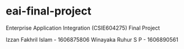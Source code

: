 # eai-final-project
Enterprise Application Integration (CSIE604275) Final Project

Izzan Fakhril Islam - 1606875806
Winayaka Ruhur S P - 1606890561

